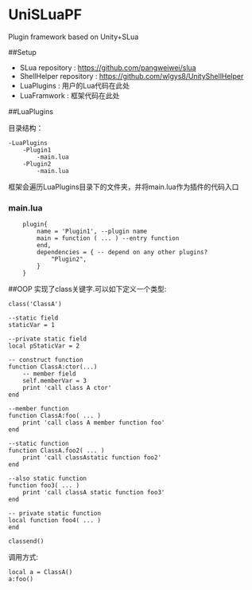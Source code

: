 # UniSLuaPF
Plugin framework based on Unity+SLua

##Setup
* SLua repository : https://github.com/pangweiwei/slua
* ShellHelper repository : https://github.com/wlgys8/UnityShellHelper
* LuaPlugins : 用户的Lua代码在此处
* LuaFramwork : 框架代码在此处

##LuaPlugins

目录结构：

    -LuaPlugins
    	-Plugin1
    		-main.lua
    	-Plugin2
    		-main.lua

框架会遍历LuaPlugins目录下的文件夹，并将main.lua作为插件的代码入口

### main.lua 

		plugin{
			name = 'Plugin1', --plugin name
			main = function ( ... ) --entry function
			end,
			dependencies = { -- depend on any other plugins?
				"Plugin2",
			}
		}
		
##OOP
实现了class关键字.可以如下定义一个类型:

    class('ClassA')

	--static field
	staticVar = 1

	--private static field
	local pStaticVar = 2

	-- construct function
	function ClassA:ctor(...)
		-- member field
		self.memberVar = 3
		print 'call class A ctor'
	end

	--member function
	function ClassA:foo( ... )
		print 'call class A member function foo'
	end

	--static function
	function ClassA.foo2( ... )
		print 'call classAstatic function foo2'
	end

	--also static function
	function foo3( ... )
		print 'call classA static function foo3'
	end

	-- private static function
	local function foo4( ... )
	end

	classend()
	
调用方式:

    local a = ClassA()
    a:foo()



